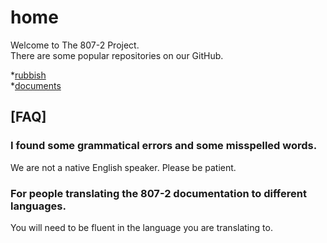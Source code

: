 # home
Welcome to The 807-2 Project.  
There are some popular repositories on our GitHub. 

*[rubbish](https://github.com/807-2/rubbish/wiki)  
*[documents](https://github.com/807-2/documents/wiki) 


## [FAQ]  
### I found some grammatical errors and some misspelled words. 
We are not a native English speaker. Please be patient.

### For people translating the 807-2 documentation to different languages.
You will need to be fluent in the language you are translating to.

